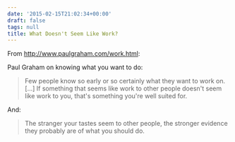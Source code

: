 ```yaml
---
date: '2015-02-15T21:02:34+00:00'
draft: false
tags: null
title: What Doesn't Seem Like Work?
---
```


From http://www.paulgraham.com/work.html:

Paul Graham on knowing what you want to do:

>Few people know so early or so certainly what they want to work on. [...] If something that seems like work to other people doesn't seem like work to you, that's something you're well suited for.

And:

>The stranger your tastes seem to other people, the stronger evidence they probably are of what you should do.

